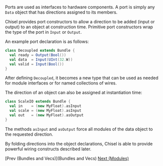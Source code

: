 Ports are used as interfaces to hardware components.  A port is simply
any `Data` object that has directions assigned to its members.

Chisel provides port constructors to allow a direction to be added
(input or output) to an object at construction time. Primitive port
constructors wrap the type of the port in `Input` or `Output`.

An example port declaration is as follows:
```scala
class Decoupled extends Bundle {
  val ready = Output(Bool())
  val data  = Input(UInt(32.W))
  val valid = Input(Bool())
}
```

After defining ```Decoupled```, it becomes a new type that can be
used as needed for module interfaces or for named collections of
wires.

The direction of an object can also be assigned at instantiation time:
```scala
class ScaleIO extends Bundle {
  val in    = (new MyFloat).asInput
  val scale = (new MyFloat).asInput
  val out   = (new MyFloat).asOutput
}
```

The methods ```asInput``` and ```asOutput``` force all modules of
the data object to the requested direction.

By folding directions into the object declarations, Chisel is able to
provide powerful wiring constructs described later.

[Prev (Bundles and Vecs)](Bundles and Vecs) [Next (Modules)](Modules)